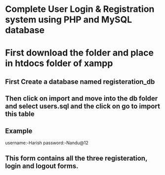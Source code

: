 # Complete User Login & Registration system using PHP and MySQL database
# First download the folder and place in htdocs folder of xampp 

## First Create a database named registeration_db
## Then click on import and move into the db folder and select users.sql and the click on go to import this table
## Example 
username:-Harish
password:-Nandu@12

## This form contains all the three registeration, login and logout forms.

